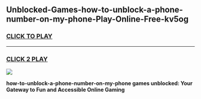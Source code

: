
## Unblocked-Games-how-to-unblock-a-phone-number-on-my-phone-Play-Online-Free-kv5og
<h3>
<a href="https://premium76.site?title=how-to-unblock-a-phone-number-on-my-phone&ref=26A">CLICK TO PLAY</a></h3>
<hr>

<h3>
<a href="https://premium76.site?title=how-to-unblock-a-phone-number-on-my-phone&ref=26A">CLICK 2 PLAY</a>
  
</h3>

<a href="https://premium76.site?title=how-to-unblock-a-phone-number-on-my-phone&ref=26A"><img src="https://clearcache.store/games.png"></a>


**how-to-unblock-a-phone-number-on-my-phone games unblocked: Your Gateway to Fun and Accessible Online Gaming**

